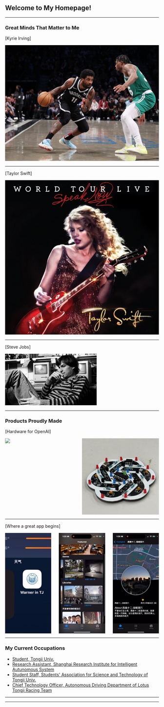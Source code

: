 ## Welcome to My Homepage!

---

### Great Minds That Matter to Me

[Kyrie Irving]

<img src="images/Kyrie_Irvine.jpg?raw=true"/>

---
[Taylor Swift]

<img src="images/Taylor_Swift.jpg?raw=true"/>

---
[Steve Jobs]

<img src="images/Steve_Jobs.jpg?raw=true"/>

---

### Products Proudly Made

[Hardware for OpenAI] 

<div class="image-container">
  <img src="images/design1.jpg?raw=true" class="half-size" />
  <img src="images/design2.jpg?raw=true" class="half-size" />
</div>

<style>
  .image-container {
    display: flex; /* 启用 flexbox 布局 */
    gap: 10px; /* 设置图片之间的间距（可调整） */
  }

  .half-size {
    width: 50%; 
    height: auto; 
    object-fit: cover; 
  }
</style>


---

[Where a great app begins] 

<div class="image-container">
  <img src="images/app1.jpg?raw=true" class="uniform-size" />
  <img src="images/app2.jpg?raw=true" class="uniform-size" />
  <img src="images/app3.jpg?raw=true" class="uniform-size" />
</div>

<style>
  .image-container {
    display: flex; 
    justify-content: space-between; 
    gap: 10px; 
  }

  .uniform-size {
    width: 30%; 
    height: auto; 
    object-fit: cover; 
  }
</style>


---

### My Current Occupations

- [Student, Tongji Univ.](https://www.tongji.edu.cn/)
- [Research Assistant, Shanghai Research Institute for Intelligent Autunomous System ](https://srias.tongji.edu.cn/main.htm)
- [Student Staff, Students' Association for Science and Technology of Tongji Univ.](https://www.tongji.edu.cn/)
- [Chief Technology Officer, Autonomous Driving Department of Lotus Tongji Racing Team](http://www.tjuracing.com/)


---




---
